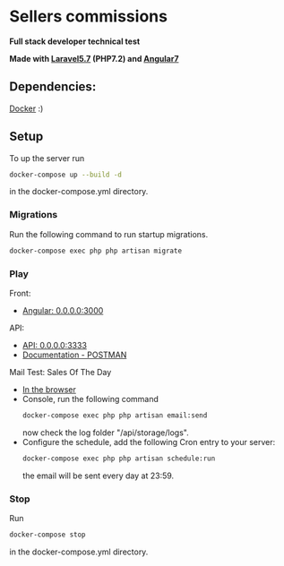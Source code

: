 # Sellers commissions

**Full stack developer technical test**

**Made with [Laravel5.7](https://laravel.com/docs/5.7) (PHP7.2) and [Angular7](https://angular.io/docs)**

## Dependencies: 

[Docker](https://www.docker.com/get-started) :)


## Setup

To up the server run

```bash
docker-compose up --build -d
```

in the docker-compose.yml directory.


### Migrations

Run the following command to run startup migrations.

```bash
docker-compose exec php php artisan migrate
```

### Play

Front:
- [Angular: 0.0.0.0:3000](http://0.0.0.0:3000)

API:
- [API: 0.0.0.0:3333](http://0.0.0.0:3333/api/sellers)
- [Documentation - POSTMAN](https://documenter.getpostman.com/view/2210616/S11HuJvj)

Mail Test: Sales Of The Day
- [In the browser](http://0.0.0.0:3333/test-mail)
- Console, run the following command
  ```bash
  docker-compose exec php php artisan email:send
  ``` 
  now check the log folder "/api/storage/logs".
- Configure the schedule, add the following Cron entry to your server:
  ```bash
  docker-compose exec php php artisan schedule:run
  ```
  the email will be sent every day at 23:59.

### Stop
Run

```bash
docker-compose stop
```

in the docker-compose.yml directory.
